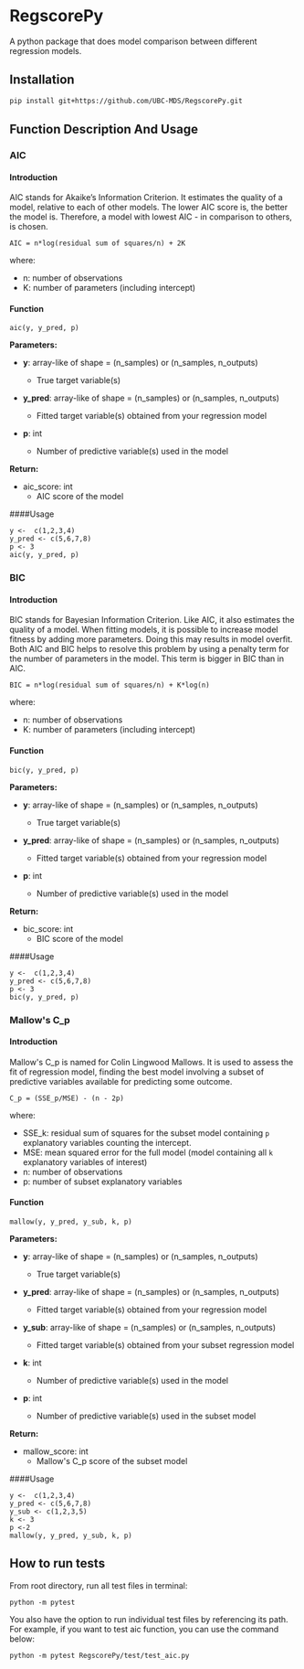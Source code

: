
# RegscorePy

A python package that does model comparison between different regression models.

## Installation

```bash
pip install git+https://github.com/UBC-MDS/RegscorePy.git
```


## **Function Description And Usage**


### AIC

#### Introduction

AIC stands for Akaike’s Information Criterion. It estimates the quality of a model, relative to each of other models. The lower AIC score is, the better the model is. Therefore, a model with lowest AIC - in comparison to others, is chosen.

```
AIC = n*log(residual sum of squares/n) + 2K
```

where:
- n: number of observations
- K: number of parameters (including intercept)

#### Function

```
aic(y, y_pred, p)
```

**Parameters:**

* **y**: array-like of shape = (n_samples) or (n_samples, n_outputs)
  * True target variable(s)

* **y_pred**: array-like of shape = (n_samples) or (n_samples, n_outputs)
  * Fitted target variable(s) obtained from your regression model

* **p**: int
  * Number of predictive variable(s) used in the model

**Return:**
* aic_score: int
  * AIC score of the model

####Usage
```
y <-  c(1,2,3,4)
y_pred <- c(5,6,7,8)
p <- 3
aic(y, y_pred, p)
```

### BIC

#### Introduction

BIC stands for Bayesian Information Criterion. Like AIC, it also estimates the quality of a model. When fitting models, it is possible to increase model fitness by adding more parameters. Doing this may results in model overfit. Both AIC and BIC helps to resolve this problem by using a penalty term for the number of parameters in the model. This term is bigger in BIC than in AIC.

```
BIC = n*log(residual sum of squares/n) + K*log(n)
```

where:
- n: number of observations
- K: number of parameters (including intercept)

#### Function

```
bic(y, y_pred, p)
```
**Parameters:**
* **y**: array-like of shape = (n_samples) or (n_samples, n_outputs)
  * True target variable(s)

* **y_pred**: array-like of shape = (n_samples) or (n_samples, n_outputs)
  * Fitted target variable(s) obtained from your regression model

* **p**: int
  * Number of predictive variable(s) used in the model

**Return:**
* bic_score: int
  * BIC score of the model

####Usage
```
y <-  c(1,2,3,4)
y_pred <- c(5,6,7,8)
p <- 3
bic(y, y_pred, p)
```


### Mallow's C_p

#### Introduction

Mallow's C_p is named for Colin Lingwood Mallows. It is used to assess the fit of regression model, finding the best model involving a subset of predictive variables available for predicting some outcome.

```
C_p = (SSE_p/MSE) - (n - 2p)
```

where:
- SSE_k: residual sum of squares for the subset model containing `p` explanatory
variables counting the intercept.
- MSE: mean squared error for the full model (model containing all `k` explanatory variables of interest)
- n: number of observations
- p: number of subset explanatory variables

#### Function

```
mallow(y, y_pred, y_sub, k, p)
```

**Parameters:**

* **y**: array-like of shape = (n_samples) or (n_samples, n_outputs)
  * True target variable(s)

* **y_pred**: array-like of shape = (n_samples) or (n_samples, n_outputs)
  * Fitted target variable(s) obtained from your regression model

* **y_sub**: array-like of shape = (n_samples) or (n_samples, n_outputs)
  * Fitted target variable(s) obtained from your subset regression model

* **k**: int
  * Number of predictive variable(s) used in the model

* **p**: int
  * Number of predictive variable(s) used in the subset model

**Return:**

* mallow_score: int
  * Mallow's C_p score of the subset model

####Usage
```
y <-  c(1,2,3,4)
y_pred <- c(5,6,7,8)
y_sub <- c(1,2,3,5)
k <- 3
p <-2
mallow(y, y_pred, y_sub, k, p) 
```

## How to run tests

From root directory, run all test files in terminal:

```
python -m pytest
```

You also have the option to run individual test files by referencing its path. For example, if you want to test aic function, you can use the command below: 

```
python -m pytest RegscorePy/test/test_aic.py
```
